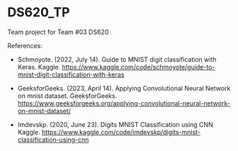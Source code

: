 # DS620_TP
Team project for Team #03 DS620

 References:
- Schmoyote. (2022, July 14). Guide to MNIST digit classification with Keras. Kaggle. https://www.kaggle.com/code/schmoyote/guide-to-mnist-digit-classification-with-keras

- GeeksforGeeks. (2023, April 14). Applying Convolutional Neural Network on mnist dataset. GeeksforGeeks. https://www.geeksforgeeks.org/applying-convolutional-neural-network-on-mnist-dataset/

- Imdevskp. (2020, June 23). Digits MNIST Classification using CNN. Kaggle. https://www.kaggle.com/code/imdevskp/digits-mnist-classification-using-cnn

